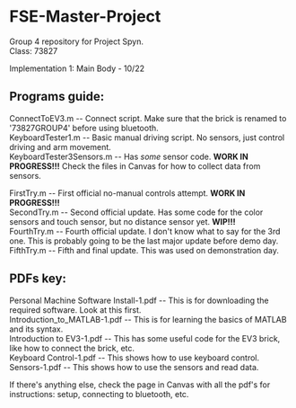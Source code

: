 # FSE-Master-Project
Group 4 repository for Project Spyn.  
Class: 73827
  
Implementation 1: Main Body - 10/22

## Programs guide:  
ConnectToEV3.m -- Connect script. Make sure that the brick is renamed to '73827GROUP4' before using bluetooth.  
KeyboardTester1.m -- Basic manual driving script. No sensors, just control driving and arm movement.  
KeyboardTester3Sensors.m -- Has *some* sensor code. **WORK IN PROGRESS!!!** Check the files in Canvas for how to collect data from sensors.  

FirstTry.m -- First official no-manual controls attempt. **WORK IN PROGRESS!!!**  
SecondTry.m -- Second official update. Has some code for the color sensors and touch sensor, but no distance sensor yet. **WIP!!!**  
FourthTry.m -- Fourth official update. I don't know what to say for the 3rd one. This is probably going to be the last major update before demo day.  
FifthTry.m -- Fifth and final update. This was used on demonstration day.  

## PDFs key:  
Personal Machine Software Install-1.pdf -- This is for downloading the required software. Look at this first.  
Introduction_to_MATLAB-1.pdf -- This is for learning the basics of MATLAB and its syntax.  
Introduction to EV3-1.pdf -- This has some useful code for the EV3 brick, like how to connect the brick, etc.  
Keyboard Control-1.pdf -- This shows how to use keyboard control.  
Sensors-1.pdf -- This shows how to use the sensors and read data.  
  
If there's anything else, check the page in Canvas with all the pdf's for instructions: setup, connecting to bluetooth, etc.
